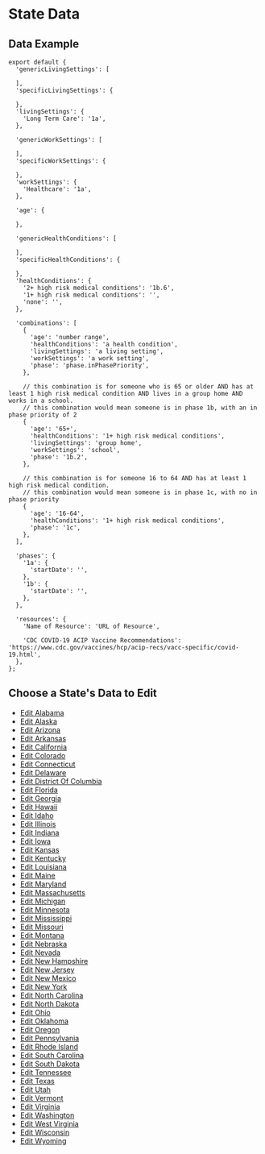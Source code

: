 # State Data

## Data Example

```
export default {
  'genericLivingSettings': [

  ],
  'specificLivingSettings': {

  },
  'livingSettings': {
    'Long Term Care': '1a',
  },

  'genericWorkSettings': [

  ],
  'specificWorkSettings': {

  },
  'workSettings': {
    'Healthcare': '1a',
  },

  'age': {

  },

  'genericHealthConditions': [

  ],
  'specificHealthConditions': {

  },
  'healthConditions': {
    '2+ high risk medical conditions': '1b.6',
    '1+ high risk medical conditions': '',
    'none': '',
  },

  'combinations': [
    {
      'age': 'number range',
      'healthConditions': 'a health condition',
      'livingSettings': 'a living setting',
      'workSettings': 'a work setting',
      'phase': 'phase.inPhasePriority',
    },

    // this combination is for someone who is 65 or older AND has at least 1 high risk medical condition AND lives in a group home AND works in a school.
    // this combination would mean someone is in phase 1b, with an in phase priority of 2
    {
      'age': '65+',
      'healthConditions': '1+ high risk medical conditions',
      'livingSettings': 'group home',
      'workSettings': 'school',
      'phase': '1b.2',
    },

    // this combination is for someone 16 to 64 AND has at least 1 high risk medical condition.
    // this combination would mean someone is in phase 1c, with no in phase priority
    {
      'age': '16-64',
      'healthConditions': '1+ high risk medical conditions',
      'phase': '1c',
    },
  ],

  'phases': {
    '1a': {
      'startDate': '',
    },
    '1b': {
      'startDate': '',
    },
  },

  'resources': {
    'Name of Resource': 'URL of Resource',

    'CDC COVID-19 ACIP Vaccine Recommendations': 'https://www.cdc.gov/vaccines/hcp/acip-recs/vacc-specific/covid-19.html',
  },
};
```

## Choose a State's Data to Edit

- [Edit Alabama](https://github.com/wheresmyvaccine/wheresmyvaccine.github.io/edit/main/src/data/states/alabama.js)
- [Edit Alaska](https://github.com/wheresmyvaccine/wheresmyvaccine.github.io/edit/main/src/data/states/alaska.js)
- [Edit Arizona](https://github.com/wheresmyvaccine/wheresmyvaccine.github.io/edit/main/src/data/states/arizona.js)
- [Edit Arkansas](https://github.com/wheresmyvaccine/wheresmyvaccine.github.io/edit/main/src/data/states/arkansas.js)
- [Edit California](https://github.com/wheresmyvaccine/wheresmyvaccine.github.io/edit/main/src/data/states/california.js)
- [Edit Colorado](https://github.com/wheresmyvaccine/wheresmyvaccine.github.io/edit/main/src/data/states/colorado.js)
- [Edit Connecticut](https://github.com/wheresmyvaccine/wheresmyvaccine.github.io/edit/main/src/data/states/connecticut.js)
- [Edit Delaware](https://github.com/wheresmyvaccine/wheresmyvaccine.github.io/edit/main/src/data/states/delaware.js)
- [Edit District Of Columbia](https://github.com/wheresmyvaccine/wheresmyvaccine.github.io/edit/main/src/data/states/district_of_columbia.js)
- [Edit Florida](https://github.com/wheresmyvaccine/wheresmyvaccine.github.io/edit/main/src/data/states/florida.js)
- [Edit Georgia](https://github.com/wheresmyvaccine/wheresmyvaccine.github.io/edit/main/src/data/states/georgia.js)
- [Edit Hawaii](https://github.com/wheresmyvaccine/wheresmyvaccine.github.io/edit/main/src/data/states/hawaii.js)
- [Edit Idaho](https://github.com/wheresmyvaccine/wheresmyvaccine.github.io/edit/main/src/data/states/idaho.js)
- [Edit Illinois](https://github.com/wheresmyvaccine/wheresmyvaccine.github.io/edit/main/src/data/states/illinois.js)
- [Edit Indiana](https://github.com/wheresmyvaccine/wheresmyvaccine.github.io/edit/main/src/data/states/indiana.js)
- [Edit Iowa](https://github.com/wheresmyvaccine/wheresmyvaccine.github.io/edit/main/src/data/states/iowa.js)
- [Edit Kansas](https://github.com/wheresmyvaccine/wheresmyvaccine.github.io/edit/main/src/data/states/kansas.js)
- [Edit Kentucky](https://github.com/wheresmyvaccine/wheresmyvaccine.github.io/edit/main/src/data/states/kentucky.js)
- [Edit Louisiana](https://github.com/wheresmyvaccine/wheresmyvaccine.github.io/edit/main/src/data/states/louisiana.js)
- [Edit Maine](https://github.com/wheresmyvaccine/wheresmyvaccine.github.io/edit/main/src/data/states/maine.js)
- [Edit Maryland](https://github.com/wheresmyvaccine/wheresmyvaccine.github.io/edit/main/src/data/states/maryland.js)
- [Edit Massachusetts](https://github.com/wheresmyvaccine/wheresmyvaccine.github.io/edit/main/src/data/states/massachusetts.js)
- [Edit Michigan](https://github.com/wheresmyvaccine/wheresmyvaccine.github.io/edit/main/src/data/states/michigan.js)
- [Edit Minnesota](https://github.com/wheresmyvaccine/wheresmyvaccine.github.io/edit/main/src/data/states/minnesota.js)
- [Edit Mississippi](https://github.com/wheresmyvaccine/wheresmyvaccine.github.io/edit/main/src/data/states/mississippi.js)
- [Edit Missouri](https://github.com/wheresmyvaccine/wheresmyvaccine.github.io/edit/main/src/data/states/missouri.js)
- [Edit Montana](https://github.com/wheresmyvaccine/wheresmyvaccine.github.io/edit/main/src/data/states/montana.js)
- [Edit Nebraska](https://github.com/wheresmyvaccine/wheresmyvaccine.github.io/edit/main/src/data/states/nebraska.js)
- [Edit Nevada](https://github.com/wheresmyvaccine/wheresmyvaccine.github.io/edit/main/src/data/states/nevada.js)
- [Edit New Hampshire](https://github.com/wheresmyvaccine/wheresmyvaccine.github.io/edit/main/src/data/states/new_hampshire.js)
- [Edit New Jersey](https://github.com/wheresmyvaccine/wheresmyvaccine.github.io/edit/main/src/data/states/new_jersey.js)
- [Edit New Mexico](https://github.com/wheresmyvaccine/wheresmyvaccine.github.io/edit/main/src/data/states/new_mexico.js)
- [Edit New York](https://github.com/wheresmyvaccine/wheresmyvaccine.github.io/edit/main/src/data/states/new_york.js)
- [Edit North Carolina](https://github.com/wheresmyvaccine/wheresmyvaccine.github.io/edit/main/src/data/states/north_carolina.js)
- [Edit North Dakota](https://github.com/wheresmyvaccine/wheresmyvaccine.github.io/edit/main/src/data/states/north_dakota.js)
- [Edit Ohio](https://github.com/wheresmyvaccine/wheresmyvaccine.github.io/edit/main/src/data/states/ohio.js)
- [Edit Oklahoma](https://github.com/wheresmyvaccine/wheresmyvaccine.github.io/edit/main/src/data/states/oklahoma.js)
- [Edit Oregon](https://github.com/wheresmyvaccine/wheresmyvaccine.github.io/edit/main/src/data/states/oregon.js)
- [Edit Pennsylvania](https://github.com/wheresmyvaccine/wheresmyvaccine.github.io/edit/main/src/data/states/pennsylvania.js)
- [Edit Rhode Island](https://github.com/wheresmyvaccine/wheresmyvaccine.github.io/edit/main/src/data/states/rhode_island.js)
- [Edit South Carolina](https://github.com/wheresmyvaccine/wheresmyvaccine.github.io/edit/main/src/data/states/south_carolina.js)
- [Edit South Dakota](https://github.com/wheresmyvaccine/wheresmyvaccine.github.io/edit/main/src/data/states/south_dakota.js)
- [Edit Tennessee](https://github.com/wheresmyvaccine/wheresmyvaccine.github.io/edit/main/src/data/states/tennessee.js)
- [Edit Texas](https://github.com/wheresmyvaccine/wheresmyvaccine.github.io/edit/main/src/data/states/texas.js)
- [Edit Utah](https://github.com/wheresmyvaccine/wheresmyvaccine.github.io/edit/main/src/data/states/utah.js)
- [Edit Vermont](https://github.com/wheresmyvaccine/wheresmyvaccine.github.io/edit/main/src/data/states/vermont.js)
- [Edit Virginia](https://github.com/wheresmyvaccine/wheresmyvaccine.github.io/edit/main/src/data/states/virginia.js)
- [Edit Washington](https://github.com/wheresmyvaccine/wheresmyvaccine.github.io/edit/main/src/data/states/washington.js)
- [Edit West Virginia](https://github.com/wheresmyvaccine/wheresmyvaccine.github.io/edit/main/src/data/states/west_virginia.js)
- [Edit Wisconsin](https://github.com/wheresmyvaccine/wheresmyvaccine.github.io/edit/main/src/data/states/wisconsin.js)
- [Edit Wyoming](https://github.com/wheresmyvaccine/wheresmyvaccine.github.io/edit/main/src/data/states/wyoming.js)

